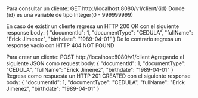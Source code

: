 # 
Para consultar un cliente:
GET http://localhost:8080/v1/client/{id}
Donde {id} es una variable de tipo Integer(0 - 999999999)

En caso de existir un cliente regresa un HTTP 200 OK con el siguiente response body:
{
	"documentId": 1,
	"documentType": "CEDULA",
	"fullName": "Erick Jimenez",
	"birthdate": "1989-04-01"
}
De lo contrario regresa un response vacío con HTTP 404 NOT  FOUND


Para crear un cliente:
POST http://localhost:8080/v1/client
Agregando el siguiente JSON como request body:
{
	"documentId": 1,
	"documentType": "CEDULA",
	"fullName": "Erick Jimenez",
	"birthdate": "1989-04-01"
}
Regresa como respuesta un HTTP 201 CREATED con el siguiente response body:
{
	"documentId": 1,
	"documentType": "CEDULA",
	"fullName": "Erick Jimenez",
	"birthdate": "1989-04-01"
}

